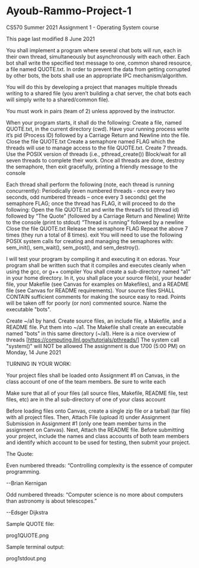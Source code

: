 # Ayoub-Rammo-Project-1
CS570 Summer 2021 Assignment 1   - Operating System course

This page last modified 8 June 2021

You shall implement a program where several chat bots will run, each in their own thread, simultaneously but asynchronously with each other.  Each bot shall write the specified text message to one, common shared resource, a file named QUOTE.txt.  In order to prevent the data from getting corrupted by other bots, the bots shall use an appropriate IPC mechanism/algorithm.

You will do this by developing a project that manages multiple threads writing to a shared file (you aren’t building a chat server, the chat bots each will simply write to a shared/common file).

You must work in pairs (team of 2) unless approved by the instructor.

When your program starts, it shall do the following:
Create a file, named QUOTE.txt, in the current directory (cwd).
Have your running process write it’s pid (Process ID) followed by a Carriage Return and Newline into the file.
Close the file QUOTE.txt
Create a semaphore named FLAG which the threads will use to manage access to the file QUOTE.txt.
Create 7 threads.  Use the POSIX version of threads (i.e.,  pthread_create())
Block/wait for all seven threads to complete their work.
Once all threads are done, destroy the semaphore, then exit gracefully, printing a friendly message to the console
 

Each thread shall perform the following (note, each thread is running concurrently):
Periodically (even numbered threads - once every two seconds, odd numbered threads – once every 3 seconds) get the semaphore FLAG; once the thread has FLAG, it will proceed to do the following:
Open the file QUOTE.txt and write the thread’s tid (thread id) followed by “The Quote” (followed by a Carriage Return and Newline)
Write to the console (print to stdout) “Thread <thread id> is running” followed by a newline
Close the file QUOTE.txt
Release the semaphore FLAG
Repeat the above 7 times (they run a total of 8 times).
exit
You will need to use the following POSIX system calls for creating and managing the semaphores with: sem_init(), sem_wait(), sem_post(), and sem_destroy().

I will test your program by compiling it and executing it on edoras. Your program shall be written such that it compiles and executes cleanly when using the gcc, or g++ compiler You shall create a sub-directory named "a1" in your home directory. In it, you shall place your source file(s), your header file, your Makefile (see Canvas for examples on Makefiles), and a README file (see Canvas for README requirements). Your source files SHALL CONTAIN sufficient comments for making the source easy to read. Points will be taken off for poorly (or non) commented source. Name the executable "bots".

Create ~/a1 by hand.
Create source files, an include file, a Makefile, and a README file. Put them into ~/a1.
The Makefile shall create an executable named "bots" in this same directory (~/a1).
Here is a nice overview of threads [https://computing.llnl.gov/tutorials/pthreads/]
The system call "system()" will NOT be allowed
The assignment is due 1700 (5:00 PM) on Monday, 14 June 2021

TURNING IN YOUR WORK:

Your project files shall be loaded onto Assignment #1 on Canvas, in the class account of one of the team members.  Be sure to write each

Make sure that all of your files (all source files, Makefile, README file, test files, etc) are in the a1 sub-directory of one of your class account

Before loading files onto Canvas, create a single zip file or a tarball (tar file) with all project files.  Then, Attach File (upload it) under Assignment Submission in Assignment #1 (only one team member turns in the assignment on Canvas).  Next, Attach the README file.  Before submitting your project, include the names and class accounts of both team members and identify which account to be used for testing, then submit your project.

The Quote:

Even numbered threads:  “Controlling complexity is the essence of computer programming.

 --Brian Kernigan

Odd numbered threads:  “Computer science is no more about computers than astronomy is about telescopes.”    

 --Edsger Dijkstra

 

Sample QUOTE file:

   prog1QUOTE.png  

Sample terminal output:

prog1stdout.png
